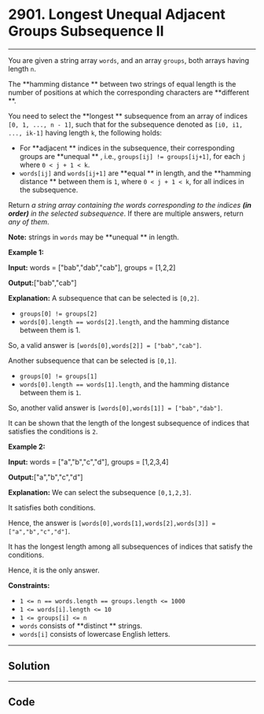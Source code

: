 # 2901. Longest Unequal Adjacent Groups Subsequence II

---

You are given a string array `words`, and an array `groups`, both arrays having length `n`.

The **hamming distance ** between two strings of equal length is the number of positions at which the corresponding characters are **different **.

You need to select the **longest ** subsequence from an array of indices `[0, 1, ..., n - 1]`, such that for the subsequence denoted as `[i0, i1, ..., ik-1]` having length `k`, the following holds:

  * For **adjacent ** indices in the subsequence, their corresponding groups are **unequal ** , i.e., `groups[ij] != groups[ij+1]`, for each `j` where `0 < j + 1 < k`.
  * `words[ij]` and `words[ij+1]` are **equal ** in length, and the **hamming distance ** between them is `1`, where `0 < j + 1 < k`, for all indices in the subsequence.



Return _a string array containing the words corresponding to the indices **(in order)** in the selected subsequence_. If there are multiple answers, return _any of them_.

**Note:** strings in `words` may be **unequal ** in length.

 

**Example 1:**

**Input:** words = ["bab","dab","cab"], groups = [1,2,2]

**Output:**["bab","cab"]

**Explanation:** A subsequence that can be selected is `[0,2]`.

  * `groups[0] != groups[2]`
  * `words[0].length == words[2].length`, and the hamming distance between them is 1.



So, a valid answer is `[words[0],words[2]] = ["bab","cab"]`.

Another subsequence that can be selected is `[0,1]`.

  * `groups[0] != groups[1]`
  * `words[0].length == words[1].length`, and the hamming distance between them is `1`.



So, another valid answer is `[words[0],words[1]] = ["bab","dab"]`.

It can be shown that the length of the longest subsequence of indices that satisfies the conditions is `2`.

**Example 2:**

**Input:** words = ["a","b","c","d"], groups = [1,2,3,4]

**Output:**["a","b","c","d"]

**Explanation:** We can select the subsequence `[0,1,2,3]`.

It satisfies both conditions.

Hence, the answer is `[words[0],words[1],words[2],words[3]] = ["a","b","c","d"]`.

It has the longest length among all subsequences of indices that satisfy the conditions.

Hence, it is the only answer.

 

**Constraints:**

  * `1 <= n == words.length == groups.length <= 1000`
  * `1 <= words[i].length <= 10`
  * `1 <= groups[i] <= n`
  * `words` consists of **distinct ** strings.
  * `words[i]` consists of lowercase English letters.

---

## Solution



---

## Code
```python


```